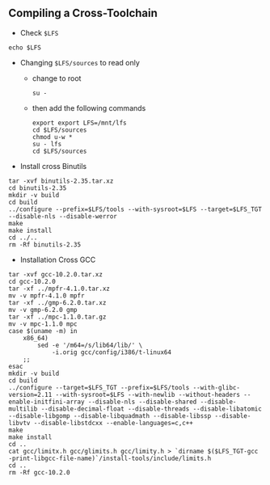 ## Compiling a Cross-Toolchain

* Check `$LFS`
```console
echo $LFS
```

* Changing `$LFS/sources` to read only
  * change to root
    ```console
    su -
    ```
  * then add the following commands
    ```console
    export export LFS=/mnt/lfs
    cd $LFS/sources
    chmod u-w *
    su - lfs
    cd $LFS/sources

    ```

* Install cross Binutils 
```console
tar -xvf binutils-2.35.tar.xz
cd binutils-2.35
mkdir -v build
cd build
../configure --prefix=$LFS/tools --with-sysroot=$LFS --target=$LFS_TGT --disable-nls --disable-werror
make
make install
cd ../..
rm -Rf binutils-2.35

```

* Installation Cross GCC
```console
tar -xvf gcc-10.2.0.tar.xz
cd gcc-10.2.0
tar -xf ../mpfr-4.1.0.tar.xz
mv -v mpfr-4.1.0 mpfr
tar -xf ../gmp-6.2.0.tar.xz
mv -v gmp-6.2.0 gmp
tar -xf ../mpc-1.1.0.tar.gz
mv -v mpc-1.1.0 mpc
case $(uname -m) in
    x86_64)
        sed -e '/m64=/s/lib64/lib/' \
            -i.orig gcc/config/i386/t-linux64
    ;;
esac
mkdir -v build
cd build
../configure --target=$LFS_TGT --prefix=$LFS/tools --with-glibc-version=2.11 --with-sysroot=$LFS --with-newlib --without-headers --enable-initfini-array --disable-nls --disable-shared --disable-multilib --disable-decimal-float --disable-threads --disable-libatomic --disable-libgomp --disable-libquadmath --disable-libssp --disable-libvtv --disable-libstdcxx --enable-languages=c,c++
make
make install
cd ..
cat gcc/limitx.h gcc/glimits.h gcc/limity.h > `dirname $($LFS_TGT-gcc -print-libgcc-file-name)`/install-tools/include/limits.h
cd ..
rm -Rf gcc-10.2.0

```